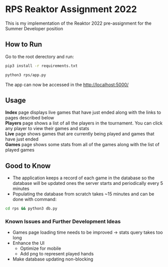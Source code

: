 # RPS Reaktor Assignment 2022

This is my implementation of the Reaktor 2022 pre-assignment for the Summer Developer position

## How to Run

Go to the root derectory and run:
```bash
pip3 install -r requirements.txt
```
```bash
python3 rps/app.py
```

The app can now be accessed in the [http://localhost:5000/](http://localhost:5000/)


## Usage

**Index** page displays live games that have just ended along with the links to pages described below  
**Players** page shows a list of all the players in the tournament. You can click any player to view their games and stats  
**Live** page shows games that are currently being played and games that have just ended  
**Games** page shows some stats from all of the games along with the list of played games  

## Good to Know
* The application keeps a record of each game in the database so the database will be updated ones the server starts and periodically every 5 minutes
* Populating the database from scratch takes ~15 minutes and can be done with command:
```bash
cd rps && python3 db.py
```

### Known Issues and Further Development Ideas
* Games page loading time needs to be improved -> stats query takes too long
* Enhance the UI
  * Optimize for mobile
  * Add png to represent played hands
* Make database updating non-blocking 
